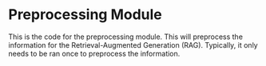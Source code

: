 # Preprocessing Module

This is the code for the preprocessing module. This will preprocess the 
information for the Retrieval-Augmented Generation (RAG). Typically, it
only needs to be ran once to preprocess the information.

